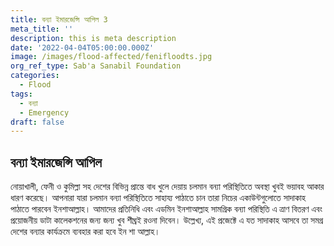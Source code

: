 ```yaml
---
title: বন্যা ইমারজেন্সি আপিল 3
meta_title: ''
description: this is meta description
date: '2022-04-04T05:00:00.000Z'
image: /images/flood-affected/fenifloodts.jpg
org_ref_type: Sab'a Sanabil Foundation
categories:
  - Flood
tags:
  - বন্যা
  - Emergency
draft: false
---
```

## বন্যা ইমারজেন্সি আপিল

নোয়াখালী, ফেনী ও কুমিল্লা সহ দেশের বিভিন্ন প্রান্তে বাধ খুলে দেয়ায় চলমান বন্যা পরিস্থিতিতে অবস্থা খুবই ভয়াবহ আকার ধারণ করেছে। আপনারা যারা চলমান বন্যা পরিস্থিতিতে সাহায্য পাঠাতে চান তারা নিচের একাউন্টগুলোতে সাদাকাহ পাঠাতে পারবেন ইনশাআল্লাহ। আমাদের প্রতিনিধি এবং এডমিন ইনশাআল্লাহ সামগ্রিক বন্যা পরিস্থিতি এ ত্রাণ বিতরণ এবং প্রয়োজনীয় ডাটা কালেকশনের জন্য জন্য খুব শীঘ্রই রওনা দিবেন। উল্লেখ্য, এই প্রজেক্টে এ যত সাদাকাহ আসবে তা সমগ্র দেশের বন্যার কার্যক্রমে ব্যবহার করা হবে ইন শা আল্লাহ।

